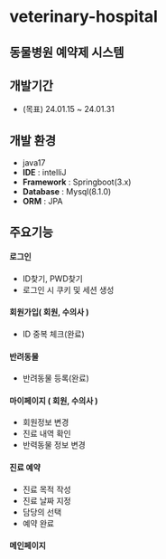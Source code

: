 # veterinary-hospital
## 동물병원 예약제 시스템



## 개발기간 
- (목표) 24.01.15 ~ 24.01.31



## 개발 환경
- java17
- **IDE** : intelliJ
- **Framework** : Springboot(3.x)
- **Database** : Mysql(8.1.0)
- **ORM** : JPA



## 주요기능
#### 로그인
- ID찾기, PWD찾기
- 로그인 시 쿠키 및 세션 생성

#### 회원가입( 회원, 수의사 )
- ID 중복 체크(완료)

#### 반려동물
- 반려동물 등록(완료)

#### 마이페이지 ( 회원, 수의사 )
- 회원정보 변경
- 진료 내역 확인
- 반력동물 정보 변경

#### 진료 예약
- 진료 목적 작성
- 진료 날짜 지정
- 담당의 선택
- 예약 완료

#### 메인페이지



